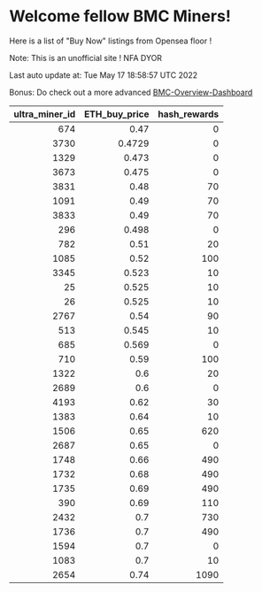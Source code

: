 # Welcome fellow BMC Miners!
Here is a list of "Buy Now" listings from Opensea floor !

Note: This is an unofficial site ! NFA DYOR

Last auto update at: Tue May 17 18:58:57 UTC 2022

Bonus: Do check out a more advanced [BMC-Overview-Dashboard](https://dune.com/defifunk/BMC-Overview-Dashboard)


|   ultra_miner_id |   ETH_buy_price |   hash_rewards |
|-----------------:|----------------:|---------------:|
|              674 |          0.47   |              0 |
|             3730 |          0.4729 |              0 |
|             1329 |          0.473  |              0 |
|             3673 |          0.475  |              0 |
|             3831 |          0.48   |             70 |
|             1091 |          0.49   |             70 |
|             3833 |          0.49   |             70 |
|              296 |          0.498  |              0 |
|              782 |          0.51   |             20 |
|             1085 |          0.52   |            100 |
|             3345 |          0.523  |             10 |
|               25 |          0.525  |             10 |
|               26 |          0.525  |             10 |
|             2767 |          0.54   |             90 |
|              513 |          0.545  |             10 |
|              685 |          0.569  |              0 |
|              710 |          0.59   |            100 |
|             1322 |          0.6    |             20 |
|             2689 |          0.6    |              0 |
|             4193 |          0.62   |             30 |
|             1383 |          0.64   |             10 |
|             1506 |          0.65   |            620 |
|             2687 |          0.65   |              0 |
|             1748 |          0.66   |            490 |
|             1732 |          0.68   |            490 |
|             1735 |          0.69   |            490 |
|              390 |          0.69   |            110 |
|             2432 |          0.7    |            730 |
|             1736 |          0.7    |            490 |
|             1594 |          0.7    |              0 |
|             1083 |          0.7    |             10 |
|             2654 |          0.74   |           1090 |